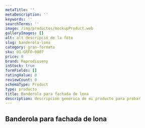 ```yaml
---
metaTitle: ''
metaDescription: ''
keywords: ''
searchTerms: ''
image: /img/productos/mockupProduct.web
galleryImages: []
alt: alt descripció de la foto
slug: banderola-lona
category: gran-formato
sku: 01-GRFO-0007
price: 0
brand: Reprodisseny
inStock: true
formFields: []
ratingValue: 0
reviewCount: 0
schemaType: Product
type: producto
title: Banderola para fachada de lona
description: descripción genérica de mi producto para probar
---
```

## Banderola para fachada de lona
